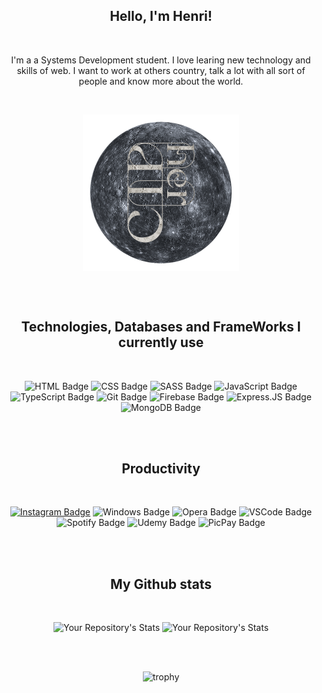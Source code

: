 <h2 align="center">Hello, I'm Henri!</h2>
<br>
<p align="center">I'm a a Systems Development student. I love learing new technology and skills of web. I want to work at others country,
talk a lot with all sort of people and know more about the world.</p>

<br>

<p align="center">
  <img src="./icon.png" alt="icon" align="center" width="250" height="250" />
</p>

<br><br>

<h2 align="center">Technologies, Databases and FrameWorks I currently use</h2>
<br>

<div align="center">
    
![HTML Badge](https://img.shields.io/badge/HTML5-E34F26?style=for-the-badge&logo=html5&logoColor=white)
![CSS Badge](https://img.shields.io/badge/CSS3-1572B6?style=for-the-badge&logo=css3&logoColor=white)
![SASS Badge](https://img.shields.io/badge/Sass-CC6699?style=for-the-badge&logo=sass&logoColor=white)
![JavaScript Badge](https://img.shields.io/badge/JavaScript-323330?style=for-the-badge&logo=javascript&logoColor=F7DF1E)
![TypeScript Badge](https://img.shields.io/badge/TypeScript-007ACC?style=for-the-badge&logo=typescript&logoColor=white)
![Git Badge](https://img.shields.io/badge/Git-F05032?style=for-the-badge&logo=git&logoColor=white)
![Firebase Badge](https://img.shields.io/badge/firebase-ffca28?style=for-the-badge&logo=firebase&logoColor=black)
![Express.JS Badge](https://img.shields.io/badge/Express.js-000000?style=for-the-badge&logo=express&logoColor=white)
![MongoDB Badge](https://img.shields.io/badge/MongoDB-4EA94B?style=for-the-badge&logo=mongodb&logoColor=white)
</div>

<br><br>

<h2 align="center">Productivity</h2>
<br>

<div align="center">
    
[![Instagram Badge](https://img.shields.io/badge/Instagram-E4405F?style=for-the-badge&logo=instagram&logoColor=white)](https://instagram.com/henriii.l)
![Windows Badge](https://img.shields.io/badge/Windows-0078D6?style=for-the-badge&logo=windows&logoColor=white)
![Opera Badge](https://img.shields.io/badge/Opera-FF1B2D?style=for-the-badge&logo=Opera&logoColor=white)
![VSCode Badge](https://img.shields.io/badge/Visual_Studio_Code-0078D4?style=for-the-badge&logo=visual%20studio%20code&logoColor=white)
![Spotify Badge](https://img.shields.io/badge/Spotify-1ED760?&style=for-the-badge&logo=spotify&logoColor=white)
![Udemy Badge](https://img.shields.io/badge/Udemy-EC5252?style=for-the-badge&logo=Udemy&logoColor=white)
![PicPay Badge](https://img.shields.io/badge/picpay-21C25E?style=for-the-badge&logo=picpay&logoColor=white)

</div>


<br><br>

<h2 align="center">My Github stats</h2>
<br>

<div align="center">
    
![Your Repository's Stats](https://github-readme-stats.vercel.app/api?username=henrilima&show_icons=true&theme=shades-of-purple&hide=prs)
![Your Repository's Stats](https://github-readme-stats.vercel.app/api/top-langs/?username=henrilima&layout=compact&theme=shades-of-purple)

</div>

<br><br>

<div align="center">
    
![trophy](https://github-profile-trophy.vercel.app/?username=luas10c&theme=darkhub&column=6&margin-w=6&margin-h=6&no-bg=true&no-frame=true)

</div>
